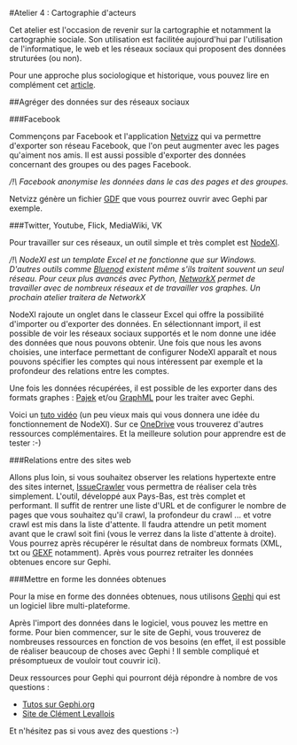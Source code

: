 #Atelier 4 : Cartographie d'acteurs


Cet atelier est l'occasion de revenir sur la cartographie et notamment la cartographie sociale. Son utilisation est facilitée aujourd'hui par l'utilisation de l'informatique, le web et les réseaux sociaux qui proposent des données struturées (ou non).

Pour une approche plus sociologique et historique, vous pouvez lire en complément cet [article](http://icolab.fr/2014/12/cartographier-construire-ponts).

##Agréger des données sur des réseaux sociaux 

###Facebook

Commençons par Facebook et l'application [Netvizz](https://tools.digitalmethods.net/netvizz/facebook/netvizz/) qui va permettre d'exporter son réseau Facebook, que l'on peut augmenter avec les pages qu'aiment nos amis.
Il est aussi possible d'exporter des données concernant des groupes ou des pages Facebook. 

*/!\ Facebook anonymise les données dans le cas des pages et des groupes.*

Netvizz génère un fichier [GDF](http://guess.wikispot.org/The_GUESS_.gdf_format) que vous pourrez ouvrir avec Gephi par exemple.


###Twitter, Youtube, Flick, MediaWiki, VK

Pour travailler sur ces réseaux, un outil simple et très complet est [NodeXl](https://nodexl.codeplex.com/).

*/!\ NodeXl est un template Excel et ne fonctionne que sur Windows. D'autres outils comme [Bluenod](http://bluenod.com/) existent même s'ils traitent souvent un seul réseau. Pour ceux plus avancés avec Python, [NetworkX](http://networkx.github.io/) permet de travailler avec de nombreux réseaux et de travailler vos graphes. Un prochain atelier traitera de NetworkX*

NodeXl rajoute un onglet dans le classeur Excel qui offre la possibilité d'importer ou d'exporter des données.
En sélectionnant import, il est possible de voir les réseaux sociaux supportés et le nom donne une idée des données que nous pouvons obtenir.
Une fois que nous les avons choisies, une interface permettant de configurer NodeXl apparaît et nous pouvons spécifier les comptes qui nous intéressent par exemple et la profondeur des relations entre les comptes.

Une fois les données récupérées, il est possible de les exporter dans des formats graphes : [Pajek](http://pajek.imfm.si/doku.php?id=pajek) et/ou [GraphML](http://graphml.graphdrawing.org/) pour les traiter avec Gephi.

Voici un [tuto vidéo](http://www.connectedaction.net/2009/11/11/video-using-nodexl-to-map-the-digg-mentioning-twitter-population/) (un peu vieux mais qui vous donnera une idée du fonctionnement de NodeXl). Sur ce [OneDrive](https://onedrive.live.com/?cid=ae935b3cde8015dd&id=AE935B3CDE8015DD!465) vous trouverez d'autres ressources complémentaires. 
Et la meilleure solution pour apprendre est de tester :-)

###Relations entre des sites web

Allons plus loin, si vous souhaitez observer les relations hypertexte entre des sites internet, [IssueCrawler](https://www.issuecrawler.net/index.php) vous permettra de réaliser cela très simplement.
L'outil, développé aux Pays-Bas, est très complet et performant. Il suffit de rentrer une liste d'URL et de configurer le nombre de pages que vous souhaitez qu'il crawl, la profondeur du crawl ... et votre crawl est mis dans la liste d'attente. Il faudra attendre un petit moment avant que le crawl soit fini (vous le verrez dans la liste d'attente à droite). Vous pourrez après récupérer le résultat dans de nombreux formats (XML, txt ou [GEXF](http://gexf.net/format/) notamment). Après vous pourrez retraiter les données obtenues encore sur Gephi.

###Mettre en forme les données obtenues

Pour la mise en forme des données obtenues, nous utilisons [Gephi](http://gephi.org/) qui est un logiciel libre multi-plateforme.

Après l'import des données dans le logiciel, vous pouvez les mettre en forme. Pour bien commencer, sur le site de Gephi, vous trouverez de nombreuses ressources en fonction de vos besoins (en effet, il est possible de réaliser beaucoup de choses avec Gephi ! Il semble compliqué et présomptueux de vouloir tout couvrir ici).

Deux ressources pour Gephi qui pourront déjà répondre à nombre de vos questions : 
- [Tutos sur Gephi.org](https://gephi.github.io/users/)
- [Site de Clément Levallois](http://www.clementlevallois.net/gephi.html)

Et n'hésitez pas si vous avez des questions :-)
